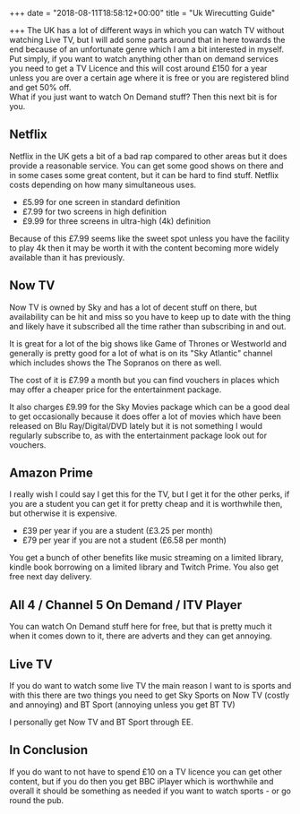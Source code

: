 +++
date = "2018-08-11T18:58:12+00:00"
title = "Uk Wirecutting Guide"

+++
The UK has a lot of different ways in which you can watch TV without watching Live TV, but I will add some parts around that in here towards the end because of an unfortunate genre which I am a bit interested in myself.  
Put simply, if you want to watch anything other than on demand services you need to get a TV Licence and this will cost around £150 for a year unless you are over a certain age where it is free or you are registered blind and get 50% off.  
What if you just want to watch On Demand stuff? Then this next bit is for you.

## Netflix

Netflix in the UK gets a bit of a bad rap compared to other areas but it does provide a reasonable service.  You can get some good shows on there and in some cases some great content, but it can be hard to find stuff.  Netflix costs depending on how many simultaneous uses.

* £5.99 for one screen in standard definition
* £7.99 for two screens in high definition
* £9.99 for three screens in ultra-high (4k) definition

Because of this £7.99 seems like the sweet spot unless you have the facility to play 4k then it may be worth it with the content becoming more widely available than it has previously.  

## Now TV

Now TV is owned by Sky and has a lot of decent stuff on there, but availability can be hit and miss so you have to keep up to date with the thing and likely have it subscribed all the time rather than subscribing in and out.  

It is great for a lot of the big shows like Game of Thrones or Westworld and generally is pretty good for a lot of what is on its "Sky Atlantic" channel which includes shows the The Sopranos on there as well.  

The cost of it is £7.99 a month but you can find vouchers in places which may offer a cheaper price for the entertainment package.

It also charges £9.99 for the Sky Movies package which can be a good deal to get occasionally because it does offer a lot of movies which have been released on Blu Ray/Digital/DVD lately but it is not something I would regularly subscribe to, as with the entertainment package look out for vouchers.

## Amazon Prime

I really wish I could say I get this for the TV, but I get it for the other perks, if you are a student you can get it for pretty cheap and it is worthwhile then, but otherwise it is expensive.

* £39 per year if you are a student (£3.25 per month)
* £79 per year if you are not a student (£6.58 per month)

You get a bunch of other benefits like music streaming on a limited library, kindle book borrowing on a limited library and Twitch Prime.  You also get free next day delivery.

## All 4 / Channel 5 On Demand / ITV Player

You can watch On Demand stuff here for free, but that is pretty much it when it comes down to it, there are adverts and they can get annoying.

## Live TV

If you do want to watch some live TV the main reason I want to is sports and with this there are two things you need to get Sky Sports on Now TV (costly and annoying) and BT Sport (annoying unless you get BT TV) 

I personally get Now TV and BT Sport through EE.

## In Conclusion

If you do want to not have to spend £10 on a TV licence you can get other content, but if you do then you get BBC iPlayer which is worthwhile and overall it should be something as needed if you want to watch sports - or go round the pub.